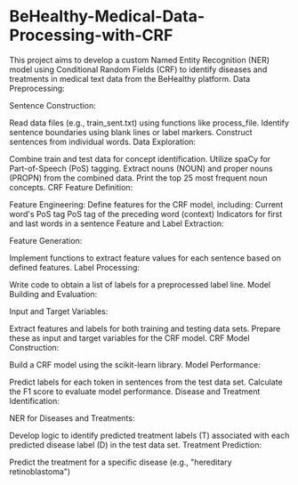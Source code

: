 # BeHealthy-Medical-Data-Processing-with-CRF
This project aims to develop a custom Named Entity Recognition (NER) model using Conditional Random Fields (CRF) to identify diseases and treatments in medical text data from the BeHealthy platform.
Data Preprocessing:

Sentence Construction:

Read data files (e.g., train_sent.txt) using functions like process_file.
Identify sentence boundaries using blank lines or label markers.
Construct sentences from individual words.
Data Exploration:

Combine train and test data for concept identification.
Utilize spaCy for Part-of-Speech (PoS) tagging.
Extract nouns (NOUN) and proper nouns (PROPN) from the combined data.
Print the top 25 most frequent noun concepts.
CRF Feature Definition:

Feature Engineering:
Define features for the CRF model, including:
Current word's PoS tag
PoS tag of the preceding word (context)
Indicators for first and last words in a sentence
Feature and Label Extraction:

Feature Generation:

Implement functions to extract feature values for each sentence based on defined features.
Label Processing:

Write code to obtain a list of labels for a preprocessed label line.
Model Building and Evaluation:

Input and Target Variables:

Extract features and labels for both training and testing data sets.
Prepare these as input and target variables for the CRF model.
CRF Model Construction:

Build a CRF model using the scikit-learn library.
Model Performance:

Predict labels for each token in sentences from the test data set.
Calculate the F1 score to evaluate model performance.
Disease and Treatment Identification:

NER for Diseases and Treatments:

Develop logic to identify predicted treatment labels (T) associated with each predicted disease label (D) in the test data set.
Treatment Prediction:

Predict the treatment for a specific disease (e.g., "hereditary retinoblastoma")
